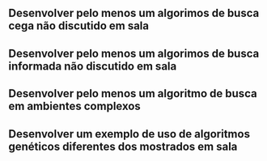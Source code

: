 ## Desenvolver pelo menos um algorimos de busca cega não discutido em sala
## Desenvolver pelo menos um algorimos de busca informada não discutido em sala
## Desenvolver pelo menos um algoritmo de busca em ambientes complexos
## Desenvolver um exemplo de uso de algoritmos genéticos diferentes dos mostrados em sala
